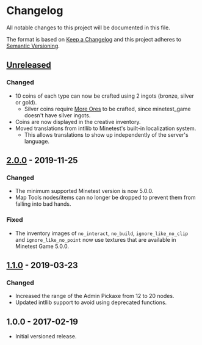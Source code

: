 # Changelog

All notable changes to this project will be documented in this file.

The format is based on [Keep a Changelog](http://keepachangelog.com/en/1.0.0/)
and this project adheres to [Semantic Versioning](http://semver.org/spec/v2.0.0.html).

## [Unreleased]

### Changed

- 10 coins of each type can now be crafted using 2 ingots (bronze, silver or gold).
  - Silver coins require [More Ores](https://github.com/minetest-mods/moreores)
    to be crafted, since minetest_game doesn't have silver ingots.
- Coins are now displayed in the creative inventory.
- Moved translations from intllib to Minetest's built-in localization system.
  - This allows translations to show up independently of the server's language.

## [2.0.0] - 2019-11-25

### Changed

- The minimum supported Minetest version is now 5.0.0.
- Map Tools nodes/items can no longer be dropped to prevent them from falling
  into bad hands.

### Fixed

- The inventory images of `no_interact`, `no_build`, `ignore_like_no_clip`
  and `ignore_like_no_point` now use textures that are available in
  Minetest Game 5.0.0.

## [1.1.0] - 2019-03-23

### Changed

- Increased the range of the Admin Pickaxe from 12 to 20 nodes.
- Updated intllib support to avoid using deprecated functions.

## 1.0.0 - 2017-02-19

- Initial versioned release.

[Unreleased]: https://github.com/minetest-mods/maptools/compare/v2.0.0...HEAD
[2.0.0]: https://github.com/minetest-mods/maptools/compare/v1.1.0...v2.0.0
[1.1.0]: https://github.com/minetest-mods/maptools/compare/v1.0.0...v1.1.0
